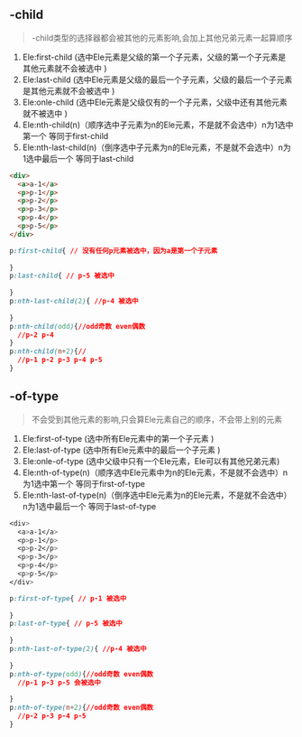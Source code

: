 ## -child

> -child类型的选择器都会被其他的元素影响,会加上其他兄弟元素一起算顺序

1. Ele:first-child (选中Ele元素是父级的第一个子元素，父级的第一个子元素是其他元素就不会被选中 )
2. Ele:last-child (选中Ele元素是父级的最后一个子元素，父级的最后一个子元素是其他元素就不会被选中 )
3. Ele:onle-child (选中Ele元素是父级仅有的一个子元素，父级中还有其他元素就不被选中 )
4. Ele:nth-child(n)（顺序选中子元素为n的Ele元素，不是就不会选中）n为1选中第一个 等同于first-child
5. Ele:nth-last-child(n)（倒序选中子元素为n的Ele元素，不是就不会选中）n为1选中最后一个 等同于last-child

```html
<div>
  <a>a-1</a>
  <p>p-1</p>
  <p>p-2</p>
  <p>p-3</p>
  <p>p-4</p>
  <p>p-5</p>
</div>
```

```css
p:first-child{ // 没有任何p元素被选中，因为a是第一个子元素
  
}
p:last-child{ // p-5 被选中
  
}
p:nth-last-child(2){ //p-4 被选中
  
}
p:nth-child(odd){//odd奇数 even偶数
  //p-2 p-4
}
p:nth-child(n+2){//
  //p-1 p-2 p-3 p-4 p-5
}
```

## -of-type

> 不会受到其他元素的影响,只会算Ele元素自己的顺序，不会带上别的元素

1. Ele:first-of-type (选中所有Ele元素中的第一个子元素 )
2. Ele:last-of-type (选中所有Ele元素中的最后一个子元素 )
3. Ele:onle-of-type (选中父级中只有一个Ele元素，Ele可以有其他兄弟元素)
4. Ele:nth-of-type(n)（顺序选中Ele元素中为n的Ele元素，不是就不会选中）n为1选中第一个 等同于first-of-type 
5. Ele:nth-last-of-type(n)（倒序选中Ele元素为n的Ele元素，不是就不会选中）n为1选中最后一个 等同于last-of-type

```css
<div>
  <a>a-1</a>
  <p>p-1</p>
  <p>p-2</p>
  <p>p-3</p>
  <p>p-4</p>
  <p>p-5</p>
</div>
```

```css
p:first-of-type{ // p-1 被选中
  
}
p:last-of-type{ // p-5 被选中
  
}
p:nth-last-of-type(2){ //p-4 被选中
  
}
p:nth-of-type(odd){//odd奇数 even偶数 
  //p-1 p-3 p-5 会被选中
  
}
p:nth-of-type(n+2){//odd奇数 even偶数
  //p-2 p-3 p-4 p-5
}
```


